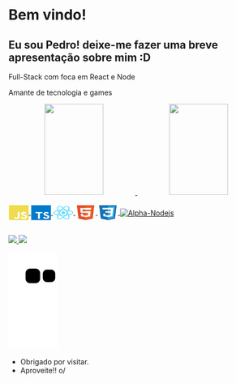# Bem vindo!
## Eu sou Pedro! deixe-me fazer uma breve apresentação sobre mim :D

Full-Stack com foca em React e Node

Amante de tecnologia e games

<div align="center">
  <a href="https://www.linkedin.com/in/pedro-walphablondy">
  <img height="180em" width="48%" src="https://github-readme-stats.vercel.app/api?username=allpha23&show_icons=true&theme=dracula&include_all_commits=true&count_private=true"/>
  <img height="180em" width="48%" src="https://github-readme-stats.vercel.app/api/top-langs/?username=allpha23&layout=compact&langs_count=7&theme=dracula"/>
</div>

<div style="display: inline_block"><br>
  <img align="center" alt="Alpha-Js" height="30" width="40" src="https://raw.githubusercontent.com/devicons/devicon/master/icons/javascript/javascript-plain.svg">
  <img align="center" alt="Alpha-Ts" height="30" width="40" src="https://raw.githubusercontent.com/devicons/devicon/master/icons/typescript/typescript-plain.svg">
  <img align="center" alt="Alpha-React" height="30" width="40" src="https://raw.githubusercontent.com/devicons/devicon/master/icons/react/react-original.svg">
  <img align="center" alt="Alpha-HTML" height="30" width="40" src="https://raw.githubusercontent.com/devicons/devicon/master/icons/html5/html5-original.svg">
  <img align="center" alt="Alpha-CSS" height="30" width="40" src="https://raw.githubusercontent.com/devicons/devicon/master/icons/css3/css3-original.svg">
  <img align="center" alt="Alpha-Nodejs" height="30" width="40" src="https://cdn.jsdelivr.net/gh/devicons/devicon/icons/nodejs/nodejs-original.svg" />
</div>

##

<div>
  <a href = "mailto:alpha23@gmail.com"><img src="https://img.shields.io/badge/-Gmail-%23333?style=for-the-badge&logo=gmail&logoColor=white" target="_blank"</a>
  <a href="https://www.linkedin.com/in/pedro-soares-45875016a" target="_blank"><img src="https://img.shields.io/badge/-LinkedIn-%230077B5?style=for-the-badge&logo=linkedin&logoColor=white" target="_blank"></a> 
 
  ![Snake animation](https://github.com/rafaballerini/rafaballerini/blob/output/github-contribution-grid-snake.svg)
</div>

- Obrigado por visitar. 
- Aproveite!! o/
